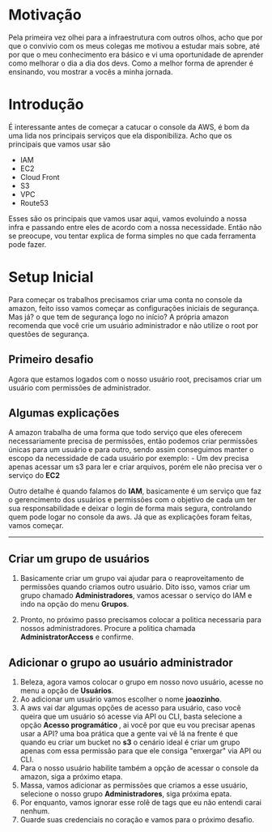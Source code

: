 # Motivação
  Pela primeira vez olhei para a infraestrutura com outros olhos, acho que por que o convivio com os meus colegas me motivou a estudar mais sobre, até por que
o meu conhecimento era básico e vi uma oportunidade de aprender como melhorar o dia a dia dos devs. Como a melhor forma de aprender é ensinando, vou mostrar a vocês a minha jornada.
  
  # Introdução
  É interessante antes de começar a catucar o console da AWS, é bom da uma lida nos principais serviços que ela disponibiliza. Acho que os principais que vamos usar são
    
   - IAM
   - EC2
   - Cloud Front
   - S3
   - VPC
   - Route53
   
 Esses são os principais que vamos usar aqui, vamos evoluindo a nossa infra e passando entre eles de acordo com a nossa necessidade. Então não se preocupe, vou tentar explica de forma simples no que cada ferramenta pode fazer.
 
 
# Setup Inicial
  Para começar os trabalhos precisamos criar uma conta no console da amazon, feito isso vamos começar as configurações iniciais de segurança. Mas já? o que tem de segurança logo no início? A própria amazon recomenda que você crie um usuário administrador e não utilize o root por questões de segurança.
  
## Primeiro desafio
  Agora que estamos logados com o nosso usuário root, precisamos criar um usuário com permissões de administrador.

## Algumas explicações
  A amazon trabalha de uma forma que todo serviço que eles oferecem necessariamente precisa de permissões, então podemos criar permissões únicas para um usuário e   para outro, sendo assim conseguimos manter o escopo da necessidade de cada usuário por exemplo:
    - Um dev precisa apenas acessar um s3 para ler e criar arquivos, porém ele não precisa ver o serviço do <b>EC2</b>
      
  Outro detalhe é quando falamos do <b>IAM</b>, basicamente é um serviço que faz o gerencimento dos usuários e permissões com o objetivo de cada um ter sua         responsabilidade e deixar o login de forma mais segura, controlando quem pode logar no console da aws. 
  Já que as explicações foram feitas, vamos começar.
  
  <hr>
  
## Criar um grupo de usuários
 1. Basicamente criar um grupo vai ajudar para o reaproveitamento de permissões quando criamos outro usuário. Dito isso, vamos criar um grupo chamado <b>Administradores</b>, vamos acessar o serviço do IAM e indo na opção do menu <b>Grupos</b>.
 
 2. Pronto, no próximo passo precisamos colocar a politica necessaria para nossos administradores. Procure a politica chamada <b>AdministratorAccess</b> e confirme.
 
## Adicionar o grupo ao usuário administrador
  1. Beleza, agora vamos colocar o grupo em nosso novo usuário, acesse no menu a opção de <b>Usuários</b>.
  2. Ao adicionar um usuário vamos escolher o nome <b>joaozinho</b>.
  3. A aws vai dar algumas opções de acesso para usuário, caso você queira que um usuário só acesse via API ou CLI, basta selecione a opção <b>Acesso programático
</b>, ai você por que eu vou precisar apenas usar a API? uma boa prática que a gente vai vê lá na frente é que quando eu criar um bucket no <b>s3</b> o cenário ideal é criar um grupo apenas com essa permissão para que ele consiga "enxergar" via API ou CLI.
  4. Para o nosso usuário habilite também a opção de acessar o console da amazon, siga a próximo etapa.
  5. Massa, vamos adicionar as permissões que criamos a esse usuário, selecione o nosso grupo <b>Administradores</b>, siga próxima epata.
  6. Por enquanto, vamos ignorar esse rolê de tags que eu não entendi carai nenhum.
  7. Guarde suas credenciais no coração e vamos para o próximo desafio.
